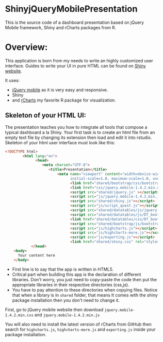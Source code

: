 ShinyjQueryMobilePresentation
=============================
This is the source code of a dashboard presentation based on jQuery Mobile framework, Shiny and rCharts packages from R.

# Overview:
This application is born from my needs to write an highly customized user interface. 
Guides to write your UI in pure HTML can be found on [Shiny website](http://shiny.rstudio.com/articles/html-ui.html).

It uses:
* [jQuery mobile](https://github.com/jquery/jquery-mobile) as it is very easy and responsive.
* Shiny
* and [rCharts](https://github.com/ramnathv/rCharts) my favorite R package for visualization.

## Skeleton of your HTML UI:

The presentation teaches you how to integrate all tools that compose a typical dashboard a la Shiny. Your first task is to create an html file from an empty text file by changing its extension then load and edit it into rstudio. Skeleton of your html user interface must look like this: 

```html
<!DOCTYPE html>
        <html lang="en">
              <head>
                 <meta charset="UTF-8">
                    <title>Presentation</title>
                        <meta name="viewport" content="width=device-width, 
                              initial-scale=1.0, maximum-scale=1.0, user-scalable=no">
                              <link href="shared/bootstrap/css/bootstrap.min.css"/>
                              <link href="css/jquery.mobile-1.4.2.min.css"/>
                              <script src="shared/jquery.js" ></script>
                              <script src="js/jquery.mobile-1.4.2.min.js"></script> 
                              <script src="shared/shiny.js"></script>
                              <script src="js/script_quest.js"></script>
                              <script src="shared/datatables/js/jquery.dataTables.min.js"></script>
                              <script src="shared/datatables/js/DT_bootstrap.js"></script>
                              <link href="shared/datatables/css/DT_bootstrap.css"/>
                              <script src="shared/bootstrap/js/bootstrap.min.js"></script> 
                              <script src="js/highcharts.js"></script>
                              <script src="js/highcharts-more.js"></script>
                              <script src="js/exporting.js"></script>
                              <link href="shared/shiny.css" rel="stylesheet"/> 
            </head>
    <body>
      Your content here
    </body>
```
* First line is to say that the app is written in HTML5. 
* Critical part when building this app is the declaration of different libraries. Don't worry, you just need to copy-paste the code then put the appropriate libraries in their respective directories (css,js).
* You have to pay attention to these directories when copying files. Notice that when a library is in ```shared``` folder, that means It comes with the shiny package installation then you don't need to change it.

First, go to jQuery mobile website then download ```jquery.mobile-1.4.2.min.css``` and ```jquery.mobile-1.4.2.min.js```

You will also need to install the latest version of rCharts from GitHub then search for ```highcharts.js```, ```highcharts-more.js``` and ```exporting.js``` inside your package installation. 



